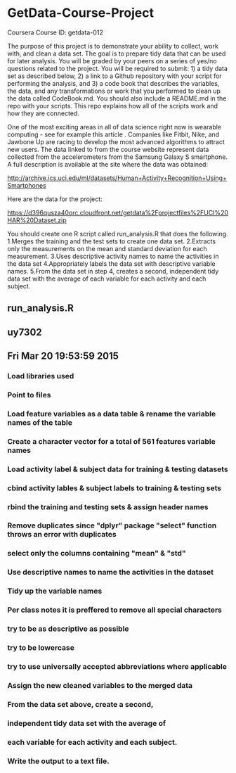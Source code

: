 # GetData-Course-Project
Coursera Course ID: getdata-012

The purpose of this project is to demonstrate your ability to collect, work with, and clean a data set. The goal is to prepare tidy data that can be used for later analysis. You will be graded by your peers on a series of yes/no questions related to the project. You will be required to submit: 1) a tidy data set as described below, 2) a link to a Github repository with your script for performing the analysis, and 3) a code book that describes the variables, the data, and any transformations or work that you performed to clean up the data called CodeBook.md. You should also include a README.md in the repo with your scripts. This repo explains how all of the scripts work and how they are connected.  

One of the most exciting areas in all of data science right now is wearable computing - see for example  this article . Companies like Fitbit, Nike, and Jawbone Up are racing to develop the most advanced algorithms to attract new users. The data linked to from the course website represent data collected from the accelerometers from the Samsung Galaxy S smartphone. A full description is available at the site where the data was obtained: 

http://archive.ics.uci.edu/ml/datasets/Human+Activity+Recognition+Using+Smartphones 

Here are the data for the project: 

https://d396qusza40orc.cloudfront.net/getdata%2Fprojectfiles%2FUCI%20HAR%20Dataset.zip 

 You should create one R script called run_analysis.R that does the following. 
1.Merges the training and the test sets to create one data set.
2.Extracts only the measurements on the mean and standard deviation for each measurement. 
3.Uses descriptive activity names to name the activities in the data set
4.Appropriately labels the data set with descriptive variable names. 
5.From the data set in step 4, creates a second, independent tidy data set with the average of each variable for each activity and each subject.

## run_analysis.R
## uy7302
## Fri Mar 20 19:53:59 2015
### Load libraries used
### Point to files
### Load feature variables as a data table & rename the variable names of the table
### Create a character vector for a total of 561 features variable names
### Load activity label & subject data for training & testing datasets
### cbind activity lables & subject labels to training & testing sets
### rbind the training and testing sets & assign header names
### Remove duplicates since "dplyr" package "select" function throws an error with duplicates
### select only the columns containing "mean" & "std"
### Use descriptive names to name the activities in the dataset
### Tidy up the variable names
### Per class notes it is preffered to remove all special characters
### try to be as descriptive as possible
### try to be lowercase
### try to use universally accepted abbreviations where applicable
### Assign the new cleaned variables to the merged data
### From the data set above, create a second,
### independent tidy data set with the average of 
### each variable for each activity and each subject.
### Write the output to a text file.
